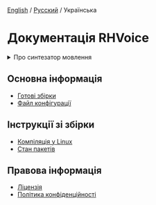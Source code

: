 [English](/doc/en/index.md) / [Русский](/doc/ru/index.md) / Українська

# Документація RHVoice

<details>
<summary>
Про синтезатор мовлення
</summary>

## Можливості

### Метод синтезу мовлення

RHVoice використовує статистичний параметричний синтез. Він спирається на вже
наявні мовленнєві технології з відкритим вихідним кодом (передусім
[HTS](http://hts.sp.nitech.ac.jp) і пов'язані компоненти).

Голоси створюються на основі записів природного людського мовлення. вони
компактні, оскільки на комп'ютері користувачів зберігаються лише статистичні
моделі. І хоча голосам не вистачає природності тих синтезаторів, які
генерують мовлення, комбінуючи фрагменти самих записів, вони все ж дуже
розбірливі й нагадують дикторів, які записали вихідний матеріал.

### Підтримувані мови

Спочатку RHVoice розмовляв лише російською. Тепер він також підтримує
американську англійську, бразильську португальську, есперанто, грузинську,
українську, киргизьку і татарську мови. Теоретично, підтримку інших мов можна
реалізувати, якщо вдасться знайти або створити всі необхідні ресурси.

### Приклади синтезу мовлення

Якщо ви хочете прослухати приклади звучання синтезатора мовлення, скористайтеся сервісом
перетворення тексту на мовлення  на [цій сторінці.](https://data2data.ru/tts/)

### Підтримувані платформи

RHVoice підтримує Windows, GNU/Linux і Android. Він сумісний зі стандартними
інтерфейсами перетворення тексту на мовлення на цих платформах SAPI5 у Windows, [Speech Dispatcher](http://devel.freebsoft.org/speechd) в GNU/Linux і API для
перетворення тексту на мовлення в Android. Також його може використовувати
[читач екрана NVDA](http://www.nvaccess.org) безпосередньо (драйвер надає
сам RHVoice).
</details>

## Основна інформація

* [Готові збірки](doc/ua/Binaries.md)
* [Файл конфігурації](doc/ua/Configuration-file.md)

## Інструкції зі збірки

* [Компіляція у Linux](doc/ua/Compiling-on-Linux.md)
* [Стан пакетів](doc/ua/Packaging-status.md)

## Правова інформація

* [Ліцензія](doc/ua/License.md)
* [Політика конфіденційності](doc/ua/Privacy.md)

